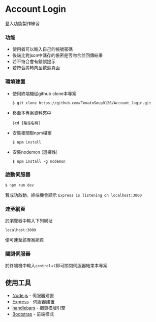 # Account Login
登入功能製作練習

### 功能
- 使用者可以輸入自己的帳號密碼
- 後端比對json中儲存的帳密是否吻合並回傳結果
- 若不符合會有錯誤提示
- 若符合將轉向至歡迎頁面


### 環境建置

- 使用終端機從github clone本專案
   ```
   $ git clone https://github.com/TomatoSoup0126/Account_login.git
   ```


- 移至本專案資料夾中 
  ```
  $cd [路徑名稱]
  ```
- 安裝相關聯npm檔案
  ```
  $ npm install
  ```
- 安裝nodemon (選擇性)
  ```
  $ npm install -g nodemon
  ```

### 啟動伺服器
```
$ npm run dev
```
若成功啟動，終端機會顯示
`Express is listening on localhost:3000`

### 連至網頁
於瀏覽器中輸入下列網址
```
localhost:3000
```
便可連至該專案網頁

### 關閉伺服器
於終端機中輸入`control`+`C`即可關閉伺服器結束本專案


## 使用工具
- [Node.js](https://nodejs.org/en/) - 伺服器建置
- [Express](https://www.npmjs.com/package/express) - 伺服器建置
- [handlebars](https://handlebarsjs.com/) - 網頁模版引擎
- [Bootstrap](https://getbootstrap.com/) - 前端樣式



